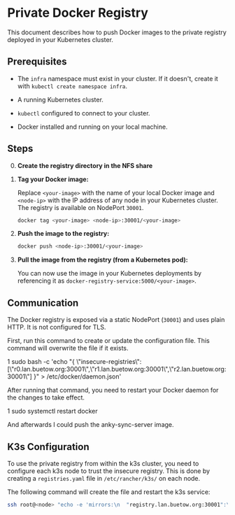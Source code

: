 # Private Docker Registry

This document describes how to push Docker images to the private registry deployed in your Kubernetes cluster.

## Prerequisites

*   The `infra` namespace must exist in your cluster. If it doesn't, create it with `kubectl create namespace infra`.

*   A running Kubernetes cluster.
*   `kubectl` configured to connect to your cluster.
*   Docker installed and running on your local machine.

## Steps

0.  **Create the registry directory in the NFS share**

1.  **Tag your Docker image:**

    Replace `<your-image>` with the name of your local Docker image and `<node-ip>` with the IP address of any node in your Kubernetes cluster. The registry is available on NodePort `30001`.

    ```bash
    docker tag <your-image> <node-ip>:30001/<your-image>
    ```

2.  **Push the image to the registry:**

    ```bash
    docker push <node-ip>:30001/<your-image>
    ```

3.  **Pull the image from the registry (from a Kubernetes pod):**

    You can now use the image in your Kubernetes deployments by referencing it as `docker-registry-service:5000/<your-image>`.

## Communication

The Docker registry is exposed via a static NodePort (`30001`) and uses plain HTTP. It is not configured for TLS.


  First, run this command to create or update the configuration file. This command will overwrite the file if it exists.

   1 sudo bash -c 'echo "{ \\"insecure-registries\\": [\\"r0.lan.buetow.org:30001\\",\\"r1.lan.buetow.org:30001\\",\\"r2.lan.buetow.org:30001\\"] }" > /etc/docker/daemon.json'

  After running that command, you need to restart your Docker daemon for the changes to take effect.

   1 sudo systemctl restart docker


And afterwards I could push the anky-sync-server image.

## K3s Configuration

To use the private registry from within the k3s cluster, you need to configure each k3s node to trust the insecure registry. This is done by creating a `registries.yaml` file in `/etc/rancher/k3s/` on each node.

The following command will create the file and restart the k3s service:

```bash
ssh root@<node> "echo -e 'mirrors:\n  "registry.lan.buetow.org:30001":\n    endpoint:\n      - "http://localhost:30001"' > /etc/rancher/k3s/registries.yaml && systemctl restart k3s"
```
